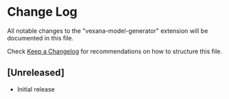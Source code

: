# Change Log

All notable changes to the "vexana-model-generator" extension will be documented in this file.

Check [Keep a Changelog](http://keepachangelog.com/) for recommendations on how to structure this file.

## [Unreleased]

- Initial release